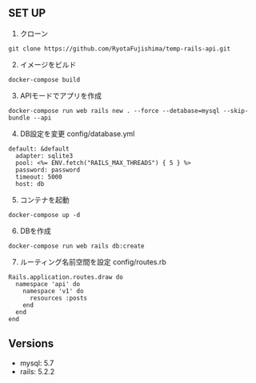 ## SET UP
1. クローン

```
git clone https://github.com/RyotaFujishima/temp-rails-api.git
```

2. イメージをビルド

```
docker-compose build
```

3. APIモードでアプリを作成

```
docker-compose run web rails new . --force --detabase=mysql --skip-bundle --api
```

4. DB設定を変更
config/database.yml

```
default: &default
  adapter: sqlite3
  pool: <%= ENV.fetch("RAILS_MAX_THREADS") { 5 } %>
  password: password
  timeout: 5000
  host: db
```

5. コンテナを起動

```
docker-compose up -d
```

6. DBを作成

```
docker-compose run web rails db:create
```

7. ルーティング名前空間を設定
config/routes.rb

```
Rails.application.routes.draw do
  namespace 'api' do
    namespace 'v1' do
      resources :posts
    end
  end
end
```

## Versions
- mysql: 5.7
- rails: 5.2.2